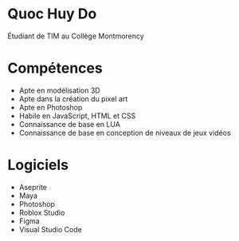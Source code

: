 # Quoc Huy Do
Étudiant de TIM au Collège Montmorency

# Compétences
- Apte en modélisation 3D
- Apte dans la création du pixel art
- Apte en Photoshop
- Habile en JavaScript, HTML et CSS
- Connaissance de base en LUA
- Connaissance de base en conception de niveaux de jeux vidéos

# Logiciels
- Aseprite
- Maya
- Photoshop
- Roblox Studio
- Figma
- Visual Studio Code
